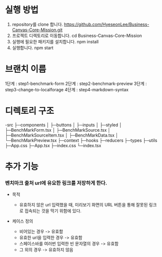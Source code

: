# 실행 방법

1. repository를 clone 합니다.
   https://github.com/HyeseonLee/Business-Canvas-Core-Mission.git
2. 프로젝트 디렉토리로 이동합니다.
   cd Business-Canvas-Core-Mission
3. 실행에 필요한 패키지를 설치합니다.
   npm install
4. 실행합니다.
   npm start

# 브랜치 이름

1단계 : step1-benchmark-form
2단계 : step2-benchmark-preview
3단계 : step3-change-to-localforage
4단계 : step4-markdown-syntax

# 디렉토리 구조

-src
├─components
│ ├─buttons
│ ├─inputs
│ ├─styled
│ ├─BenchMarkForm.tsx
│ ├─BenchMarkSource.tsx
│ ├─BenchMarkSourceItem.tsx
│ ├─BenchMarkData.tsx
│ └─BenchMarkPreview.tsx
├─context
├─hooks
├─reducers
├─types
├─utils
├─App.css
├─App.tsx
├─index.css
└─index.tsx

# 추가 기능

### 벤치마크 출처 url에 유요한 링크를 저장하게 한다.

- 목적

  - 유효하지 않은 url 입력했을 때, 미리보기 화면의 URL 버튼을 통해 잘못된 링크로 접속되는 것을 막기 위함에 있다.

- 케이스 정의
  - 비어있는 경우 -> 유효함
  - 유효한 url을 입력한 경우 -> 유효함
  - 스페이스바를 여러번 입력한 빈 문자열의 경우 -> 유효함
  - 그 외의 경우 -> 유효하지 않음
